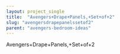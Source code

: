 ```yaml
---
layout: project_single
title:  "Avengers+Drape+Panels,+Set+of+2"
slug: "avengersdrapepanelssetof2"
parent: "avengers-bedroom-ideas"
---
```

Avengers+Drape+Panels,+Set+of+2